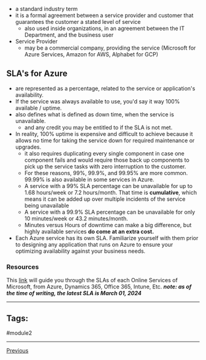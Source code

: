 - a standard industry term
- it is a formal agreement between a service provider and customer that guarantees the customer a stated level of service
	- also used inside organizations, in an agreement between the IT Department, and the business user
- Service Provider
	- may be a commercial company, providing the service (Microsoft for Azure Services, Amazon for AWS, Alphabet for GCP)

## SLA's for Azure
- are represented as a percentage, related to the service or application's availability.
- If the service was always available to use, you'd say it way 100% available / uptime.
- also defines what is defined as down time, when the service is unavailable.
	- and any credit you may be entitled to if the SLA is not met.
- In reality, 100% uptime is expensive and difficult to achieve because it allows no time for taking the service down for required maintenance or upgrades.
	- it also requires duplicating every single component in case one component fails and would require those back up components to pick up the service tasks with zero interruption to the customer.
	- For these reasons, 99%, 99.9%, and 99.95% are more common. 99.99% is also available in some services in Azure.
	- A service with a 99% SLA percentage can be unavailable for up to 1.68 hours/week or 7.2 hours/month. That time is **cumulative**, which means it can be added up over multiple incidents of the service being unavailable
	- A service with a 99.9% SLA percentage can be unavailable for only 10 minutes/week or 43.2 minutes/month.
	- Minutes versus Hours of downtime can make a big difference, but highly available services **do come at an extra cost.**
- Each Azure service has its own SLA. Familiarize yourself with them prior to designing any application that runs on Azure to ensure your optimizing availability against your business needs.

### Resources

This [link](https://www.microsoft.com/licensing/docs/view/Service-Level-Agreements-SLA-for-Online-Services?lang=1) will guide you through the SLAs of each Online Services of Microsoft, from Azure, Dynamics 365, Office 365, Intune, Etc. 
***note: as of the time of writing, the latest SLA is March 01, 2024***

---
## Tags:
#module2

---
[Previous](Benefits-of-Using-Cloud-Services.md)

